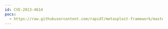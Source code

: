 ```yaml
---
id: CVE-2013-4614
pocs:
  - https://raw.githubusercontent.com/rapid7/metasploit-framework/master/modules/auxiliary/scanner/http/canon_wireless.rb
---
```


